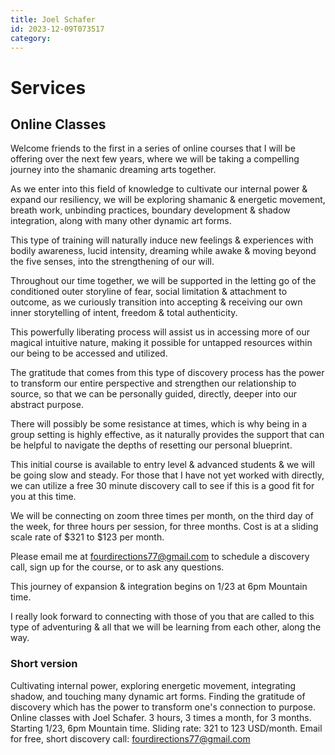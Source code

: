 ```yaml
---
title: Joel Schafer
id: 2023-12-09T073517
category: 
---
```


# Services
## Online Classes
Welcome friends to the first in a series of online courses that I will be offering over the next few years, where we will be taking a compelling journey into the shamanic dreaming arts together. 

As we enter into this field of knowledge to cultivate our internal power & expand our resiliency, we will be exploring shamanic & energetic movement, breath work, unbinding practices, boundary development & shadow integration, along with many other dynamic art forms. 

This type of training will naturally induce new feelings & experiences with bodily awareness, lucid intensity, dreaming while awake & moving beyond the five senses, into the strengthening of our will.

Throughout our time together, we will be supported in the letting go of the conditioned outer storyline of fear, social limitation & attachment to outcome, as we curiously transition into accepting & receiving our own inner storytelling of intent, freedom & total authenticity. 

This powerfully liberating process will assist us in accessing more of our magical intuitive nature, making it possible for untapped resources within our being to be accessed and utilized.

The gratitude that comes from this type of discovery process has the power to transform our entire perspective and strengthen our relationship to source, so that we can be personally guided, directly, deeper into our abstract purpose.

There will possibly be some resistance at times, which is why being in a group setting is highly effective, as it naturally provides the support that can be helpful to navigate the depths of resetting our personal blueprint. 

This initial course is available to entry level & advanced students & we will be going slow and steady. For those that I have not yet worked with directly, we can utilize a free 30 minute discovery call to see if this is a good fit for you at this time. 

We will be connecting on zoom three times per month, on the third day of the week, for three hours per session, for three months. Cost is at a sliding scale rate of $321 to $123 per month. 

Please email me at fourdirections77@gmail.com to schedule a discovery call, sign up for the course, or to ask any questions. 

This journey of expansion & integration begins on 1/23 at 6pm Mountain time. 

I really look forward to connecting with those of you that are called to this type of adventuring & all that we will be learning from each other, along the way.

### Short version
Cultivating internal power, exploring energetic movement, integrating shadow, and touching many dynamic art forms. 
Finding the gratitude of discovery which has the power to transform one's connection to purpose.
Online classes with Joel Schafer. 3 hours, 3 times a month, for 3 months.
Starting 1/23, 6pm Mountain time. Sliding rate: 321 to 123 USD/month.
Email for free, short discovery call: fourdirections77@gmail.com



